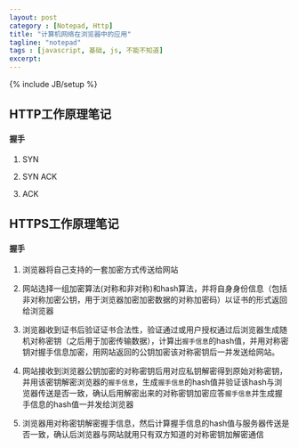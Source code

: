 ```yaml
---
layout: post
category : [Notepad, Http]
title: "计算机网络在浏览器中的应用"
tagline: "notepad"
tags : [javascript, 基础, js, 不能不知道]
excerpt: 
---
```

{% include JB/setup %}

## HTTP工作原理笔记

#### 握手

1. SYN

2. SYN ACK

3. ACK


## HTTPS工作原理笔记

#### 握手

1. 浏览器将自己支持的一套加密方式传送给网站

2. 网站选择一组加密算法(对称和非对称)和hash算法，并将自身身份信息（包括非对称加密公钥，用于浏览器加密加密数据的对称加密码）以证书的形式返回给浏览器

3. 浏览器收到证书后验证证书合法性，验证通过或用户授权通过后浏览器生成随机对称密钥（之后用于加密传输数据），计算出`握手信息`的hash值，并用对称密钥对握手信息加密，用网站返回的公钥加密该对称密钥后一并发送给网站。

4. 网站接收到浏览器公钥加密的对称密钥后用对应私钥解密得到原始对称密钥，并用该密钥解密浏览器的`握手信息`，生成`握手信息`的hash值并验证该hash与浏览器传送是否一致，确认后用解密出来的对称密钥加密应答`握手信息`并生成握手信息的hash值一并发给浏览器

5. 浏览器用对称密钥解密握手信息，然后计算握手信息的hash值与服务器传送是否一致，确认后浏览器与网站就用只有双方知道的对称密钥加解密通信

